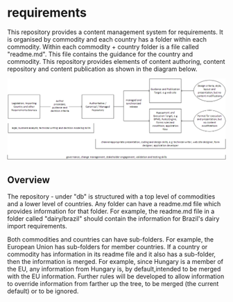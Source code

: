 # requirements
This repository provides a content management system for requirements. It is organised by commodity and each country has a folder within each commodity. Within each commodity + country folder is a file called "readme.md". This file contains the guidance for the country and commodity. This repository provides elements of content authoring, content repository and content publication as shown in the diagram below.

![](https://github.com/michaelglasson/requirements/blob/master/Requirements%20Again.png)

## Overview
The repository - under "db" is structured with a top level of commodities and a lower level of countries. Any folder can have a readme.md file which provides information for that folder. For example, the readme.md file in a folder called "dairy/brazil" should contain the information for Brazil's dairy import requirements.

Both commodities and countries can have sub-folders. For example, the European Union has sub-folders for member countries. If a country or commodity has information in its readme file and it also has a sub-folder, then the information is merged. For example, since Hungary is a member of the EU, any information from Hungary is, by default,intended to be merged with the EU information. Further rules will be developed to allow information to override information from farther up the tree, to be merged (the current default) or to be ignored.




